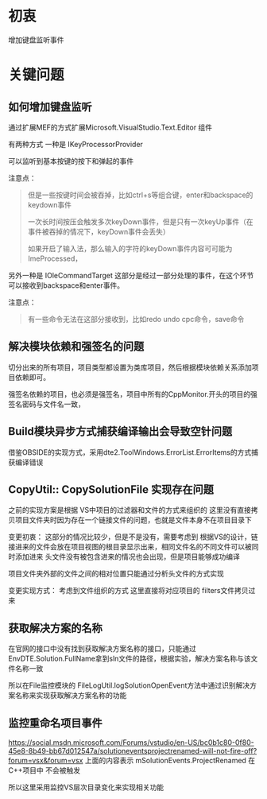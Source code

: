 # 初衷
增加键盘监听事件


# 关键问题

## 如何增加键盘监听
通过扩展MEF的方式扩展Microsoft.VisualStudio.Text.Editor 组件

有两种方式
一种是
IKeyProcessorProvider

可以监听到基本按键的按下和弹起的事件


注意点：
>但是一些按键时间会被吞掉，比如ctrl+s等组合键，enter和backspace的keydown事件
>
>一次长时间按压会触发多次keyDown事件，但是只有一次keyUp事件（在事件被吞掉的情况下，keyDown事件会丢失）
>
>如果开启了输入法，那么输入的字符的keyDown事件内容可可能为ImeProcessed，

另外一种是
IOleCommandTarget
这部分是经过一部分处理的事件，在这个环节可以接收到backspace和enter事件。

注意点：
> 有一些命令无法在这部分接收到，比如redo undo cpc命令，save命令


## 解决模块依赖和强签名的问题

切分出来的所有项目，项目类型都设置为类库项目，然后根据模块依赖关系添加项目依赖即可。

强签名依赖的项目，也必须是强签名，项目中所有的CppMonitor.开头的项目的强签名密码与文件名一致，

## Build模块异步方式捕获编译输出会导致空针问题
借鉴OBSIDE的实现方式，采用dte2.ToolWindows.ErrorList.ErrorItems的方式捕获编译错误

## CopyUtil:: CopySolutionFile 实现存在问题

之前的实现方案是根据
VS中项目的过滤器和文件的方式来组织的
这里没有直接拷贝项目文件夹时因为存在一个链接文件的问题，也就是文件本身不在项目目录下

变更初衷：
这部分的情况比较少，但是不是没有，需要考虑到
根据VS的设计，链接进来的文件会放在项目视图的根目录显示出来，相同文件名的不同文件可以被同时添加进来
头文件没有被包含进来的情况也会出现，但是项目能够成功编译

项目文件夹外部的文件之间的相对位置只能通过分析头文件的方式实现

变更实现方式：
考虑到文件组织的方式
这里直接将对应项目的 filters文件拷贝过来

## 获取解决方案的名称
在官网的接口中没有找到获取解决方案名称的接口，只能通过EnvDTE.Solution.FullName拿到sln文件的路径，根据实验，解决方案名称与该文件名称一致

所以在File监控模块的 FileLogUtil.logSolutionOpenEvent方法中通过识别解决方案名称来实现获取解决方案名称的功能

## 监控重命名项目事件
https://social.msdn.microsoft.com/Forums/vstudio/en-US/bc0b1c80-0f80-45e8-8b49-bb67d012547a/solutioneventsprojectrenamed-will-not-fire-off?forum=vsx&forum=vsx
上面的内容表示 mSolutionEvents.ProjectRenamed 在C++项目中 不会被触发

所以这里采用监控VS层次目录变化来实现相关功能